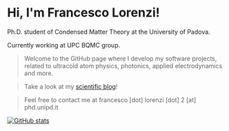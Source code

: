 # Hi, I'm Francesco Lorenzi!
Ph.D. student of Condensed Matter Theory at the University of Padova.

Currently working at UPC BQMC group.

> Welcome to the GitHub page where I develop my software projects, related to ultracold atom physics, photonics, applied electrodynamics and more.

> Take a look at my [scientific blog](https://lorenzifrancesco.github.io/)!

> Feel free to contact me at francesco [dot] lorenzi [dot] 2 [at] phd.unipd.it 

[![GitHub stats](https://github-readme-stats.vercel.app/api?username=lorenzifrancesco&count_private=true&show_icons=true&theme=gotham)](https://github.com/anuraghazra/github-readme-stats)

